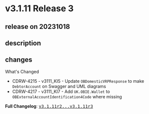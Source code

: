 # v3.1.11 Release 3

## release on 20231018

## description

## changes

What's Changed

* CDRW-4215 - v3111_KI5 - Update <code>OBDomesticVRPResponse</code> to make <code>DebtorAccount</code> on Swagger and UML diagrams
* CDRW-4217 - v3111_KI7 - Add <code>UK.OBIE.Wallet</code> to <code>OBExternalAccountIdentification4Code</code> where missing

<strong>Full Changelog</strong>: <a class="commit-link" href="https://github.com/OpenBankingUK/read-write-api-specs/compare/v3.1.11r2...v3.1.11r3"><tt>v3.1.11r2...v3.1.11r3</tt></a>

